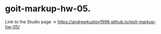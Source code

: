 # goit-markup-hw-05.

Link to the Studio page -> https://andrewkustov1998.github.io/goit-markup-hw-05/
